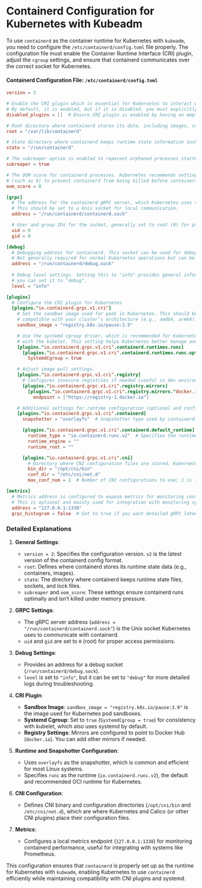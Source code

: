 # Containerd Configuration for Kubernetes with Kubeadm

To use `containerd` as the container runtime for Kubernetes with `kubeadm`, you 
need to configure the `/etc/containerd/config.toml` file properly. The configuration 
file must enable the Container Runtime Interface (CRI) plugin, adjust the `cgroup` 
settings, and ensure that containerd communicates over the correct socket for Kubernetes.

#### Containerd Configuration File: `/etc/containerd/config.toml`

```toml
version = 2

# Enable the CRI plugin which is essential for Kubernetes to interact with containerd.
# By default, it is enabled, but if it is disabled, you must explicitly enable it.
disabled_plugins = []  # Ensure CRI plugin is enabled by having an empty array.

# Root directory where containerd stores its data, including images, containers, and other runtime state.
root = "/var/lib/containerd"

# State directory where containerd keeps runtime state information such as sockets and lock files.
state = "/run/containerd"

# The subreaper option is enabled to reparent orphaned processes started by containers.
subreaper = true

# The OOM score for containerd processes. Kubernetes recommends setting it to a low value 
# (such as 0) to prevent containerd from being killed before containers.
oom_score = 0

[grpc]
  # The address for the containerd gRPC server, which Kubernetes uses to communicate with containerd.
  # This should be set to a Unix socket for local communication.
  address = "/run/containerd/containerd.sock"

  # User and group IDs for the socket, generally set to root (0) for proper access control.
  uid = 0
  gid = 0

[debug]
  # Debugging address for containerd. This socket can be used for debugging containerd if needed.
  # Not generally required for normal Kubernetes operations but can be used for troubleshooting.
  address = "/run/containerd/debug.sock"
  
  # Debug level settings. Setting this to "info" provides general information. For debugging,
  # you can set it to "debug".
  level = "info"

[plugins]
  # Configure the CRI plugin for Kubernetes
  [plugins."io.containerd.grpc.v1.cri"]
    # Set the sandbox image used for pods in Kubernetes. This should be a pause container image
    # compatible with your cluster’s architecture (e.g., amd64, arm64).
    sandbox_image = "registry.k8s.io/pause:3.9"

    # Use the systemd cgroup driver, which is recommended for Kubernetes to ensure consistency
    # with the kubelet. This setting helps Kubernetes better manage and isolate resources.
    [plugins."io.containerd.grpc.v1.cri".containerd.runtimes.runc]
      [plugins."io.containerd.grpc.v1.cri".containerd.runtimes.runc.options]
        SystemdCgroup = true

    # Adjust image pull settings.
    [plugins."io.containerd.grpc.v1.cri".registry]
      # Configures insecure registries if needed (useful in dev environments, not recommended for production).
      [plugins."io.containerd.grpc.v1.cri".registry.mirrors]
        [plugins."io.containerd.grpc.v1.cri".registry.mirrors."docker.io"]
          endpoint = ["https://registry-1.docker.io"]

    # Additional settings for runtime configuration (optional and configurable based on requirements).
    [plugins."io.containerd.grpc.v1.cri".containerd]
      snapshotter = "overlayfs"  # Snapshotter type used by containerd. Overlayfs is the default and most common.

      [plugins."io.containerd.grpc.v1.cri".containerd.default_runtime]
        runtime_type = "io.containerd.runc.v2"  # Specifies the runtime used for Kubernetes pods.
        runtime_engine = ""
        runtime_root = ""

      [plugins."io.containerd.grpc.v1.cri".cni]
        # Directory where CNI configuration files are stored. Kubernetes uses CNI plugins for networking.
        bin_dir = "/opt/cni/bin"
        conf_dir = "/etc/cni/net.d"
        max_conf_num = 1  # Number of CNI configurations to use; 1 is typical for a single network setup.

[metrics]
  # Metrics address is configured to expose metrics for monitoring containerd health and performance.
  # This is optional and mainly used for integration with monitoring systems like Prometheus.
  address = "127.0.0.1:1338"
  grpc_histogram = false  # Set to true if you want detailed gRPC latency metrics (may impact performance).
```

### Detailed Explanations

1. **General Settings**:
    - `version = 2`: Specifies the configuration version. `v2` is the latest version of the containerd config format.
    - `root`: Defines where containerd stores its runtime state data (e.g., containers, images).
    - `state`: The directory where containerd keeps runtime state files, sockets, and lock files.
    - `subreaper` and `oom_score`: These settings ensure containerd runs optimally and isn’t killed under memory pressure.

2. **GRPC Settings**:
    - The gRPC server address (`address = "/run/containerd/containerd.sock"`) is the Unix socket Kubernetes uses to communicate with containerd.
    - `uid` and `gid` are set to `0` (root) for proper access permissions.

3. **Debug Settings**:
    - Provides an address for a debug socket (`/run/containerd/debug.sock`).
    - `level` is set to `"info"`, but it can be set to `"debug"` for more detailed logs during troubleshooting.

4. **CRI Plugin**:
    - **Sandbox Image**: `sandbox_image = "registry.k8s.io/pause:3.9"` is the image used for Kubernetes pod sandboxes.
    - **Systemd Cgroup**: Set to `true` (`SystemdCgroup = true`) for consistency with kubelet, which also uses systemd by default.
    - **Registry Settings**: Mirrors are configured to point to Docker Hub (`docker.io`). You can add other mirrors if needed.

5. **Runtime and Snapshotter Configuration**:
    - Uses `overlayfs` as the snapshotter, which is common and efficient for most Linux systems.
    - Specifies `runc` as the runtime (`io.containerd.runc.v2`), the default and recommended OCI runtime for Kubernetes.

6. **CNI Configuration**:
    - Defines CNI binary and configuration directories (`/opt/cni/bin` and `/etc/cni/net.d`), which are where Kubernetes and Calico (or other CNI plugins) place their configuration files.

7. **Metrics**:
    - Configures a local metrics endpoint (`127.0.0.1:1338`) for monitoring containerd performance, useful for integrating with systems like Prometheus.

This configuration ensures that `containerd` is properly set up as the runtime for Kubernetes with `kubeadm`, enabling Kubernetes to use `containerd` efficiently while maintaining compatibility with CNI plugins and systemd.
